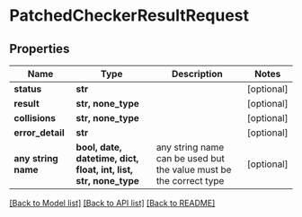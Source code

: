 # PatchedCheckerResultRequest


## Properties
Name | Type | Description | Notes
------------ | ------------- | ------------- | -------------
**status** | **str** |  | [optional] 
**result** | **str, none_type** |  | [optional] 
**collisions** | **str, none_type** |  | [optional] 
**error_detail** | **str** |  | [optional] 
**any string name** | **bool, date, datetime, dict, float, int, list, str, none_type** | any string name can be used but the value must be the correct type | [optional]

[[Back to Model list]](../README.md#documentation-for-models) [[Back to API list]](../README.md#documentation-for-api-endpoints) [[Back to README]](../README.md)


